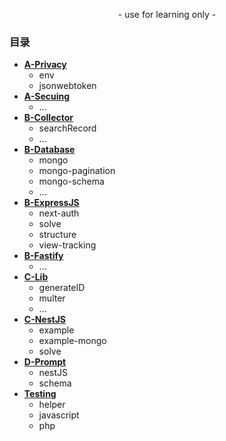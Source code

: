 <p align="center">
    - use for learning only -
</p>

### 目录

- [**A-Privacy**](https://github.com/989x/backend/tree/main/A-Privacy)
    - env
    - jsonwebtoken
- [**A-Secuing**](https://github.com/989x/backend/tree/main/A-Secuing)
    - ...
- [**B-Collector**](https://github.com/989x/backend/tree/main/B-Collector)
    - searchRecord
    - ...
- [**B-Database**](https://github.com/989x/backend/tree/main/B-Database)
    - mongo
    - mongo-pagination
    - mongo-schema
    - ...
- [**B-ExpressJS**](https://github.com/989x/backend/tree/main/B-ExpressJS)
    - next-auth
    - solve
    - structure
    - view-tracking
- [**B-Fastify**](https://github.com/989x/backend/tree/main/B-Fastify)
    - ...
- [**C-Lib**](https://github.com/989x/backend/tree/main/C-Lib)
    - generateID
    - multer
    - ...
- [**C-NestJS**](https://github.com/989x/backend/tree/main/C-NestJS)
    - example
    - example-mongo
    - solve
- [**D-Prompt**](https://github.com/989x/backend/tree/main/C-Prompt)
    - nestJS
    - schema
- [**Testing**](https://github.com/989x/backend/tree/main/Testing)
    - helper
    - javascript
    - php
